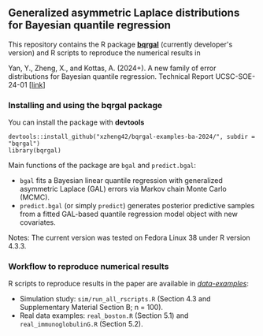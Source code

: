 ## Generalized asymmetric Laplace distributions for Bayesian quantile regression

This repository contains the R package [**bqrgal**](https://github.com/xzheng42/bqrgal-examples-ba-2024/tree/main/bqrgal) (currently developer's version) 
and R scripts to reproduce the numerical results in

Yan, Y., Zheng, X., and Kottas, A. (2024+). A new family of error distributions for Bayesian quantile regression. Technical Report UCSC-SOE-24-01 [[link](https://tr.soe.ucsc.edu/sites/default/files/technical-reports/UCSC-SOE-24-01.pdf)]

### Installing and using the **bqrgal** package

You can install the package with **devtools**
```
devtools::install_github("xzheng42/bqrgal-examples-ba-2024/", subdir = "bqrgal")
library(bqrgal)
```

Main functions of the package are `bgal` and `predict.bgal`:

- `bgal` fits a Bayesian linear quantile regression with generalized asymmetric Laplace (GAL) errors via Markov chain Monte Carlo (MCMC).
- `predict.bgal` (or simply `predict`) generates posterior predictive samples from a fitted GAL-based quantile regression model object with new covariates.

Notes: The current version was tested on Fedora Linux 38 under R version 4.3.3.

### Workflow to reproduce numerical results

R scripts to reproduce results in the paper are available in 
[*data-examples*](https://github.com/xzheng42/bqrgal-examples-ba-2024/tree/main/data-examples):

- Simulation study: `sim/run_all_rscripts.R` (Section 4.3 and Supplementary Material Section B; n = 100).
- Real data examples: `real_boston.R` (Section 5.1) and `real_immunoglobulinG.R` (Section 5.2).
